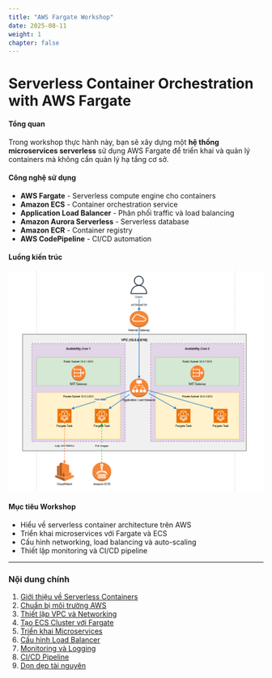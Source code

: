 ```yaml
---
title: "AWS Fargate Workshop"
date: 2025-08-11
weight: 1
chapter: false
---
```


# Serverless Container Orchestration with AWS Fargate
#### Tổng quan

Trong workshop thực hành này, bạn sẽ xây dựng một **hệ thống microservices serverless** sử dụng AWS Fargate để triển khai và quản lý containers mà không cần quản lý hạ tầng cơ sở.

#### Công nghệ sử dụng

- **AWS Fargate** - Serverless compute engine cho containers
- **Amazon ECS** - Container orchestration service
- **Application Load Balancer** - Phân phối traffic và load balancing
- **Amazon Aurora Serverless** - Serverless database
- **Amazon ECR** - Container registry
- **AWS CodePipeline** - CI/CD automation

#### Luồng kiến trúc

![Fargate Architecture](/images/00/0000.png?featherlight=false&width=90pc)

#### Mục tiêu Workshop

- Hiểu về serverless container architecture trên AWS
- Triển khai microservices với Fargate và ECS
- Cấu hình networking, load balancing và auto-scaling
- Thiết lập monitoring và CI/CD pipeline

---
### Nội dung chính

1. [Giới thiệu về Serverless Containers](1-introduction/)
2. [Chuẩn bị môi trường AWS](2-prerequisites/)
3. [Thiết lập VPC và Networking](3-VPC%20and%20Networking%20Setup/)
4. [Tạo ECS Cluster với Fargate](4-Create%20ECS%20Cluster%20with%20Fargate/)
5. [Triển khai Microservices](5-Deploying%20Microservices/)
6. [Cấu hình Load Balancer](6-load-balancer/)
7. [Monitoring và Logging](7-monitoring/)
8. [CI/CD Pipeline](8-cicd/)
9. [Dọn dẹp tài nguyên](9-cleanup/)
